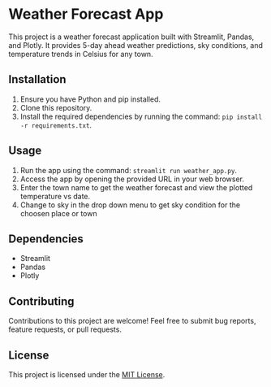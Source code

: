 # Weather Forecast App

This project is a weather forecast application built with Streamlit, Pandas, and Plotly. It provides 5-day ahead weather predictions, sky conditions, and temperature trends in Celsius for any town.

## Installation

1. Ensure you have Python and pip installed.
2. Clone this repository.
3. Install the required dependencies by running the command: `pip install -r requirements.txt`.

## Usage

1. Run the app using the command: `streamlit run weather_app.py`.
2. Access the app by opening the provided URL in your web browser.
3. Enter the town name to get the weather forecast and view the plotted temperature vs date.
4. Change to sky in the drop down menu to get sky condition for the choosen place or town

## Dependencies

- Streamlit
- Pandas
- Plotly

## Contributing

Contributions to this project are welcome! Feel free to submit bug reports, feature requests, or pull requests.

## License

This project is licensed under the [MIT License](LICENSE).
